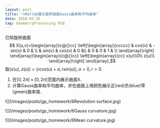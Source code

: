 ```yaml
---
layout: post
title: ">Matlab展示旋转曲面Gauss曲率和平均曲率"
date: 2018-02-25
tag: GeometryProcessing 作业
---
```


已知旋转曲面
$$ X(u,v)=\begin{array}{c@{}cc}
\left[\begin{array}{ccccc}
 & cos(v) & -sin(v) & 0 & \\
& sin(v) & cos(v) & 0 &\\
 & 0 & 0 & 1 & \\
\end{array}\right]
\end{array}\begin{array}{c@{}cc}
\left[\begin{array}{cc}
 x(u)\\0\\ z(u)\\
\end{array}\right]
\end{array},$$
取$(x(u),z(u)) = (r cos(u)+a, r sin(u)), a >0, r > 0$.

 1. 在$[0, 2\pi]\times[0, 2\pi]$范围内展示曲面X.
 2. 计算Gauss曲率和平均曲率，并在曲面上用颜色展示正(red)负(blue)零(green)曲率值.

![](/images/posts/gp_homework/6Revolution surface.jpg)

![](/images/posts/gp_homework/6Gauss curvature.jpg)

![](/images/posts/gp_homework/6Mean curvature.jpg)
